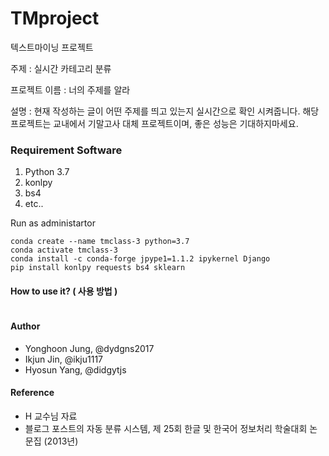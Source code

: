 # TMproject
텍스트마이닝 프로젝트

주제 : 실시간 카테고리 분류

프로젝트 이름 : 너의 주제를 알라

설명 : 현재 작성하는 글이 어떤 주제를 띄고 있는지 실시간으로 확인 시켜줍니다. 해당 프로젝트는 교내에서 기말고사 대체 프로젝트이며, 좋은 성능은 기대하지마세요.

### Requirement Software

1. Python 3.7
2. konlpy
3. bs4
4. etc..

Run as administartor

```
conda create --name tmclass-3 python=3.7
conda activate tmclass-3
conda install -c conda-forge jpype1=1.1.2 ipykernel Django
pip install konlpy requests bs4 sklearn
```



#### How to use it? ( 사용 방법 )

```

```



#### Author

- Yonghoon Jung, @dydgns2017
- Ikjun Jin, @ikju1117
- Hyosun Yang, @didgytjs

#### Reference

- H 교수님 자료
- 블로그 포스트의 자동 분류 시스템, 제 25회 한글 및 한국어 정보처리 학술대회 논문집 (2013년)

